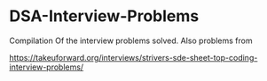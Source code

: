# DSA-Interview-Problems
Compilation Of the interview problems solved.
Also problems from

https://takeuforward.org/interviews/strivers-sde-sheet-top-coding-interview-problems/
